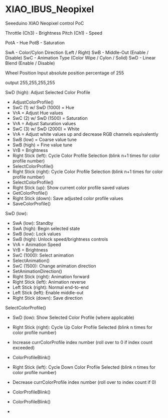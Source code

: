 # XIAO_IBUS_Neopixel
Seeeduino XIAO Neopixel control PoC


Throttle (Ch3) - Brightness
Pitch (Ch1) - Speed

PotA - Hue
PotB - Saturation

SwA - Color/Cylon Direction (Left / Right)
SwB - Middle-Out (Enable / Disable)
SwC - Animation Type (Color Wipe / Cylon / Solid)
SwD - Linear Blend (Enable / Disable)



Wheel Position Input
absolute position percentage of 255



output 255,255,255,255




SwD (high): Adjust Selected Color Profile
 - AdjustColorProfile()
  - SwC (1) w/ SwD (1000) = Hue
   - VrA = Adjust Hue values
  - SwC (2) w/ SwD (1500) = Saturation
   - VrA = Adjust Saturation values
  - SwC (3) w/ SwD (2000) = White
   - VrA = Adjust white values up and decrease RGB channels equivalently
  - SwB (low) = Coarse value tune
  - SwB (high) = Fine value tune
 - VrB = Brightness
  - Right Stick (left): Cycle Color Profile Selection (blink n+1 times for color profile number)
   - SelectColorProfile()
  - Right Stick (right): Cycle Color Profile Selection (blink n+1 times for color profile number)
   - SelectColorProfile()
  - Right Stick (up): Show current color profile saved values
   - GetColorProfile()
  - Right Stick (down): Save adjusted color profile values
   - SaveColorProfile()

SwD (low): 
- SwA (low): Standby
- SwA (high): Begin selected state
- SwB (low): Lock values
- SwB (high): Unlock speed/brightness controls
 - VrA = Animation Speed
 - VrB = Brightness
 - SwC (1000): Select animation
  - SelectAnimation()
 - SwC (1500): Change animation direction
  - SetAnimationDirection()
   - Right Stick (right): Animation forward
   - Right Stick (left): Animation reverse
   - Left Stick (right): Normal end-to-end
   - Left Stick (left): Enable middle-out
   - Right Stick (down): Save direction

SelectColorProfile()
- SwD (low): Show Selected Color Profile (where applicable)
 - Right Stick (right): Cycle Up Color Profile Selected (blink n times for color profile number)
  - Increase currColorProfile index number (roll over to 0 if index count exceeded) 
  - ColorProfileBlink() 
 - Right Stick (left): Cycle Down Color Profile Selected (blink n times for color profile number) 
  - Decrease currColorProfile index number (roll over to index count if 0)
  - ColorProfileBlink() 

- ColorProfileBlink()
 - 

